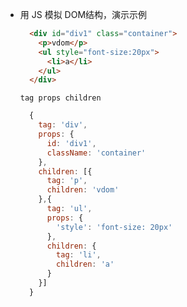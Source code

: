 - 用 JS 模拟 DOM结构，演示示例

  ```html
    <div id="div1" class="container">
      <p>vdom</p>
      <ul style="font-size:20px">
        <li>a</li>
      </ul>
    </div>
  ```

  ```tag props children```

  ```js
    {
      tag: 'div',
      props: {
        id: 'div1',
        className: 'container'
      },
      children: [{
        tag: 'p',
        children: 'vdom'
      },{
        tag: 'ul',
        props: {
          'style': 'font-size: 20px'
        },
        children: {
          tag: 'li',
          children: 'a'
        }
      }]
    }
  ```
